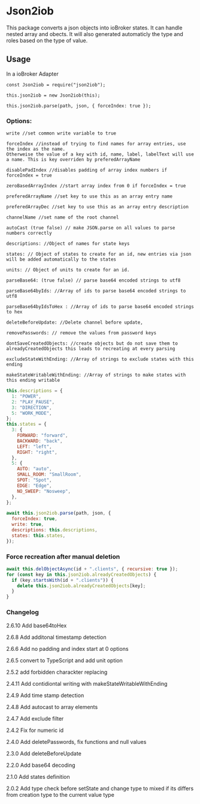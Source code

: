 # Json2iob

This package converts a json objects into ioBroker states. It can handle nested array and obects. It will also generated automaticly the type and roles based on the type of value.

## Usage

In a ioBroker Adapter

```
const Json2iob = require("json2iob");

this.json2iob = new Json2iob(this);

this.json2iob.parse(path, json, { forceIndex: true });
```

### Options:

```
write //set common write variable to true

forceIndex //instead of trying to find names for array entries, use the index as the name.
Otherweise the value of a key with id, name, label, labelText will use a name. This is key overriden by preferedArrayName

disablePadIndex //disables padding of array index numbers if forceIndex = true

zeroBasedArrayIndex //start array index from 0 if forceIndex = true

preferedArrayName //set key to use this as an array entry name

preferedArrayDec //set key to use this as an array entry description

channelName //set name of the root channel

autoCast (true false) // make JSON.parse on all values to parse numbers correctly

descriptions: //Object of names for state keys

states: // Object of states to create for an id, new entries via json will be added automatically to the states

units: // Object of units to create for an id.

parseBase64: (true false) // parse base64 encoded strings to utf8

parseBase64byIds: //Array of ids to parse base64 encoded strings to utf8

parseBase64byIdsToHex : //Array of ids to parse base64 encoded strings to hex

deleteBeforeUpdate: //Delete channel before update,

removePasswords: // remove the values from password keys

dontSaveCreatedObjects: //create objects but do not save them to alreadyCreatedObjects this leads to recreating at every parsing

excludeStateWithEnding: //Array of strings to exclude states with this ending

makeStateWritableWithEnding: //Array of strings to make states with this ending writable
```

```javascript
this.descriptions = {
  1: "POWER",
  2: "PLAY_PAUSE",
  3: "DIRECTION",
  5: "WORK_MODE",
};
this.states = {
  3: {
    FORWARD: "forward",
    BACKWARD: "back",
    LEFT: "left",
    RIGHT: "right",
  },
  5: {
    AUTO: "auto",
    SMALL_ROOM: "SmallRoom",
    SPOT: "Spot",
    EDGE: "Edge",
    NO_SWEEP: "Nosweep",
  },
};

await this.json2iob.parse(path, json, {
  forceIndex: true,
  write: true,
  descriptions: this.descriptions,
  states: this.states,
});
```

### Force recreation after manual deletion

```javascript
await this.delObjectAsync(id + ".clients", { recursive: true });
for (const key in this.json2iob.alreadyCreatedObjects) {
  if (key.startsWith(id + ".clients")) {
    delete this.json2iob.alreadyCreatedObjects[key];
  }
}
```

### Changelog

2.6.10 Add base64toHex

2.6.8 Add additonal timestamp detection

2.6.6 Add no padding and index start at 0 options

2.6.5 convert to TypeScript and add unit option

2.5.2 add forbidden charackter replacing

2.4.11 Add contidiontal writing with makeStateWritableWithEnding

2.4.9 Add time stamp detection

2.4.8 Add autocast to array elements

2.4.7 Add exclude filter

2.4.2 Fix for numeric id

2.4.0 Add deletePasswords, fix functions and null values

2.3.0 Add deleteBeforeUpdate

2.2.0 Add base64 decoding

2.1.0 Add states definition

2.0.2 Add type check before setState and change type to mixed if its differs from creation type to the current value type
